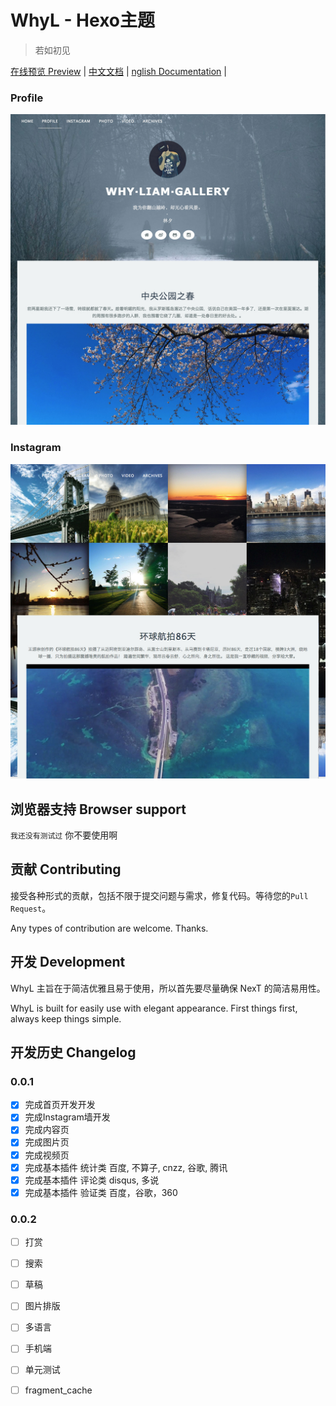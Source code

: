 # WhyL - Hexo主题

> 若如初见

[在线预览 Preview](https://photo.naaln.com) | [中文文档](README.md) | [nglish Documentation](README.en.md) | 

### Profile

 ![WhyL Schemes](./image/72f96cbagw1f6f7y83crkj20sg0s2145.jpg)

### Instagram
![WhyL Schemes](./image/72f96cbagw1f6f80hz6fcj20sg0sfk2n.jpg)


## 浏览器支持 Browser support

`我还没有测试过` 你不要使用啊

## 贡献 Contributing

接受各种形式的贡献，包括不限于提交问题与需求，修复代码。等待您的`Pull Request`。

Any types of contribution are welcome. Thanks.

## 开发 Development

WhyL 主旨在于简洁优雅且易于使用，所以首先要尽量确保 NexT 的简洁易用性。

WhyL is built for easily use with elegant appearance. First things first, always keep things simple.

## 开发历史 Changelog

### 0.0.1

- [x] 完成首页开发开发
- [x] 完成Instagram墙开发
- [x] 完成内容页
- [x] 完成图片页
- [x] 完成视频页
- [x] 完成基本插件 统计类 百度, 不算子, cnzz, 谷歌, 腾讯
- [x] 完成基本插件 评论类 disqus, 多说
- [x] 完成基本插件 验证类 百度，谷歌，360

### 0.0.2
- [ ] 打赏
- [ ] 搜索
- [ ] 草稿
- [ ] 图片排版
- [ ] 多语言
- [ ] 手机端
- [ ] 单元测试
- [ ] fragment_cache

